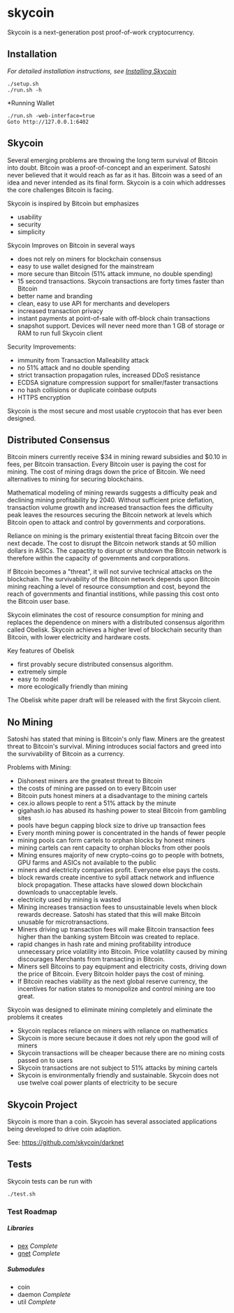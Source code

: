 skycoin
=======

Skycoin is a next-generation post proof-of-work cryptocurrency.

Installation
------------

*For detailed installation instructions, see [Installing Skycoin](../../wiki/Installation)*

```
./setup.sh
./run.sh -h
```

*Running Wallet

```
./run.sh -web-interface=true
Goto http://127.0.0.1:6402
```


Skycoin
-------

Several emerging problems are throwing the long term survival of Bitcoin into doubt. Bitcoin was a proof-of-concept and an experiment. Satoshi never believed that it would reach as far as it has. Bitcoin was a seed of an idea and never intended as its final form. Skycoin is a coin which addresses the core challenges Bitcoin is facing.

Skycoin is inspired by Bitcoin but emphasizes
- usability
- security
- simplicity

Skycoin Improves on Bitcoin in several ways
- does not rely on miners for blockchain consensus
- easy to use wallet designed for the mainstream
- more secure than Bitcoin (51% attack immune, no double spending)
- 15 second transactions. Skycoin transactions are forty times faster than Bitcoin
- better name and branding
- clean, easy to use API for merchants and developers
- increased transaction privacy
- instant payments at point-of-sale with off-block chain transactions
- snapshot support. Devices will never need more than 1 GB of storage or RAM to run full Skycoin client

Security Improvements:
- immunity from Transaction Malleability attack
- no 51% attack and no double spending
- strict transaction propagation rules, increased DDoS resistance
- ECDSA signature compression support for smaller/faster transactions
- no hash collisions or duplicate coinbase outputs
- HTTPS encryption

Skycoin is the most secure and most usable cryptocoin that has ever been designed.

Distributed Consensus
---------------------

Bitcoin miners currently receive $34 in mining reward subsidies and $0.10 in fees, per Bitcoin transaction. Every Bitcoin user is paying the cost for mining. The cost of mining drags down the price of Bitcoin. We need alternatives to mining for securing blockchains.

Mathematical modeling of mining rewards suggests a difficulty peak and declining mining profitability by 2040. Without sufficient price deflation, transaction volume growth and increased transaction fees the difficulty peak leaves the resources securing the Bitcoin network at levels which Bitcoin open to attack and control by governments and corporations.

Reliance on mining is the primary existential threat facing Bitcoin over the next decade. The cost to disrupt the Bitcoin network stands at 50 million dollars in ASICs. The capactity to disrupt or shutdown the Bitcoin network is therefore within the capacity of governments and corporations.

If Bitcoin becomes a "threat", it will not survive technical attacks on the blockchain. The survivability of the Bitcoin network depends upon Bitcoin mining reaching a level of resource consumption and cost, beyond the reach of governments and finantial institions, while passing this cost onto the Bitcoin user base. 

Skycoin eliminates the cost of resource consumption for mining and replaces the dependence on miners with a distributed consensus algorithm called Obelisk. Skycoin achieves a higher level of blockchain security than Bitcoin, with lower electricity and hardware costs.

Key features of Obelisk
- first provably secure distributed consensus algorithm.
- extremely simple
- easy to model
- more ecologically friendly than mining

The Obelisk white paper draft will be released with the first Skycoin client.

No Mining
---------

Satoshi has stated that mining is Bitcoin's only flaw. Miners are the greatest threat to Bitcoin's survival. Mining introduces social factors and greed into the survivability of Bitcoin as a currency.

Problems with Mining:
- Dishonest miners are the greatest threat to Bitcoin
- the costs of mining are passed on to every Bitcoin user
- Bitcoin puts honest miners at a disadvantage to the mining cartels
- cex.io allows people to rent a 51% attack by the minute
- gigahash.io has abused its hashing power to steal Bitcoin from gambling sites
- pools have begun capping block size to drive up transaction fees
- Every month mining power is concentrated in the hands of fewer people
- mining pools can form cartels to orphan blocks by honest miners
- mining cartels can rent capacity to orphan blocks from other pools
- Mining ensures majority of new crypto-coins go to people with botnets, GPU farms and ASICs not available to the public
- miners and electricity companies profit. Everyone else pays the costs.
- block rewards create incentive to sybil attack network and influence block propagation. These attacks have slowed down blockchain downloads to unacceptable levels.
- electricity used by mining is wasted
- Mining increases transaction fees to unsustainable levels when block rewards decrease. Satoshi has stated that this will make Bitcoin unusable for microtransactions.
- Miners driving up transaction fees will make Bitcoin transaction fees higher than the banking system Bitcoin was created to replace.
- rapid changes in hash rate and mining profitability introduce unnecessary price volatility into Bitcoin. Price volatility caused by mining discourages Merchants from transacting in Bitcoin.
- Miners sell Bitcoins to pay equipment and electricity costs, driving down the price of Bitcoin. Every Bitcoin holder pays the cost of mining.
- If Bitcoin reaches viability as the next global reserve currency, the incentives for nation states to monopolize and control mining are too great.

Skycoin was designed to eliminate mining completely and eliminate the problems it creates
- Skycoin replaces reliance on miners with reliance on mathematics
- Skycoin is more secure because it does not rely upon the good will of miners
- Skycoin transactions will be cheaper because there are no mining costs passed on to users
- Skycoin transactions are not subject to 51% attacks by mining cartels
- Skycoin is environmentally friendly and sustainable. Skycoin does not use twelve coal power plants of electricity to be secure


Skycoin Project
---------------

Skycoin is more than a coin. Skycoin has several associated applications being developed to drive coin adaption.

See: https://github.com/skycoin/darknet

Tests
-----

Skycoin tests can be run with 

```
./test.sh
```

### Test Roadmap

##### Libraries

* [pex](https://github.com/skycoin/pex) *Complete*
* [gnet](https://github.com/skycoin/gnet) *Complete*

##### Submodules

* coin
* daemon *Complete*
* util *Complete*